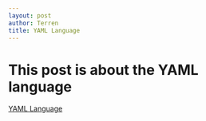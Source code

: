 ```yaml
---
layout: post
author: Terren
title: YAML Language
---
```


# This post is about the YAML language

[YAML Language](https://gettaurus.org/docs/YAMLTutorial/)